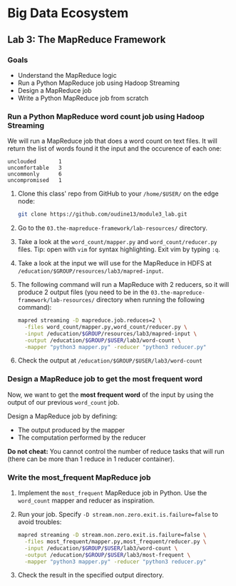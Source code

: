 # Big Data Ecosystem

## Lab 3: The MapReduce Framework

### Goals

- Understand the MapReduce logic
- Run a Python MapReduce job using Hadoop Streaming
- Design a MapReduce job
- Write a Python MapReduce job from scratch

### Run a Python MapReduce word count job using Hadoop Streaming

We will run a MapReduce job that does a word count on text files. It will return the list of words found it the input and the occurence of each one:

```
unclouded       1
uncomfortable   3
uncommonly      6
uncompromised   1
```

1. Clone this class' repo from GitHub to your `/home/$USER/` on the edge node:

   ```bash
   git clone https://github.com/oudine13/module3_lab.git
   ```

2. Go to the `03.the-mapreduce-framework/lab-resources/` directory.
3. Take a look at the `word_count/mapper.py` and `word_count/reducer.py` files. Tip: open with `vim` for syntax highlighting. Exit vim by typing `:q`.
4. Take a look at the input we will use for the MapReduce in HDFS at `/education/$GROUP/resources/lab3/mapred-input`.
5. The following command will run a MapReduce with 2 reducers, so it will produce 2 output files (you need to be in the `03.the-mapreduce-framework/lab-resources/` directory when running the following command):

   ```bash
   mapred streaming -D mapreduce.job.reduces=2 \
     -files word_count/mapper.py,word_count/reducer.py \
     -input /education/$GROUP/resources/lab3/mapred-input \
     -output /education/$GROUP/$USER/lab3/word-count \
     -mapper "python3 mapper.py" -reducer "python3 reducer.py"
   ```

6. Check the output at `/education/$GROUP/$USER/lab3/word-count`

### Design a MapReduce job to get the most frequent word

Now, we want to get the **most frequent word** of the input by using the output of our previous `word_count` job.

Design a MapReduce job by defining:

- The output produced by the mapper
- The computation performed by the reducer

**Do not cheat:** You cannot control the number of reduce tasks that will run (there can be more than 1 reduce in 1 reducer container).

### Write the most_frequent MapReduce job

1. Implement the `most_frequent` MapReduce job in Python. Use the `word_count` mapper and reducer as inspiration.
2. Run your job. Specify `-D stream.non.zero.exit.is.failure=false` to avoid troubles:

   ```bash
   mapred streaming -D stream.non.zero.exit.is.failure=false \
     -files most_frequent/mapper.py,most_frequent/reducer.py \
     -input /education/$GROUP/$USER/lab3/word-count \
     -output /education/$GROUP/$USER/lab3/most-frequent \
     -mapper "python3 mapper.py" -reducer "python3 reducer.py"
   ```

3. Check the result in the specified output directory. 
